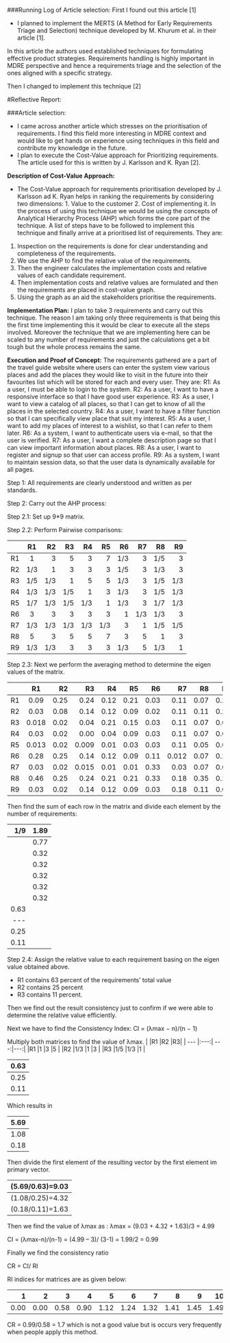 ###Running Log of Article selection:
First I found out this article [1]
-	I planned to implement the MERTS (A Method for Early Requirements Triage and Selection) technique developed by M. Khurum et al. in their article [1]. 

In this article the authors used established techniques for formulating effective product strategies. Requirements handling is highly important in MDRE perspective and hence a requirements triage and the selection of the ones aligned with a specific strategy.
 
Then I changed to implement this technique [2]

#Reflective Report:

###Article selection:

-	I came across another article which stresses on the prioritisation of requirements. I find this field more interesting in MDRE context and would like to get hands on experience using techniques in this field and contribute my knowledge in the future. 
-	I plan to execute the Cost-Value approach for Prioritizing requirements. The article used for this is written by J. Karlsson and K. Ryan [2].

**Description of Cost-Value Approach:**

-	The Cost-Value approach for requirements prioritisation developed by J. Karlsson ad K. Ryan helps in ranking the requirements by considering two dimensions: 1. Value to the customer 2. Cost of implementing it. In the process of using this technique we would be using the concepts of Analytical Hierarchy Process (AHP) which forms the core part of the technique. A list of steps have to be followed to implement this technique and finally arrive at a prioritised list of requirements. They are: 

1. Inspection on the requirements is done for clear understanding and completeness of the requirements.
2. We use the AHP to find the relative value of the requirements.
3. Then the engineer calculates the implementation costs and relative values of each candidate requirement.
4. Then implementation costs and relative values are formulated and then the requirements are placed in cost-value graph. 
5. Using the graph as an aid the stakeholders prioritise the requirements.

**Implementation Plan:**
I plan to take 3 requirements and carry out this technique. The reason I am taking only three requirements is that being this the first time implementing this it would be clear to execute all the steps involved. Moreover the technique that we are implementing here can be scaled to any number of requirements and just the calculations get a bit tough but the whole process remains the same.

**Execution and Proof of Concept:**
  The requirements gathered are a part of the travel guide website where users can enter the system view various places and add the places they would like to visit in the future into their favourites list which will be stored for each and every user. They are: 
R1: As a user, I must be able to login to the system.
R2: As a user, I want to have a responsive interface so that I have good user experience.
R3: As a user, I want to view a catalog of all places, so that I can get to know of all the places in the selected country.
R4: As a user, I want to have a filter function so that I can specifically view place that suit my interest.
R5: As a user, I want to add my places of interest to a wishlist, so that I can refer to them later.
R6: As a system, I want to authenticate users via e-mail, so that the user is verified.
R7: As a user, I want a complete description page so that I can view important information about places.
R8: As a user, I want to register and signup so that user can access profile.
R9: As a system, I want to maintain session data, so that the user data is dynamically available for all pages.

Step 1: All requirements are clearly understood and written as per standards.

Step 2: Carry out the AHP process:

Step 2.1: Set up 9*9 matrix.

Step 2.2: Perform Pairwise comparisons: 

|       |R1	|R2	|R3|R4|R5|R6|R7|R8|R9|
| --- |:---:| ---:|---:|---:|---:|---:|---:|---:|---:|
|R1	|1	|3	|5 |3|7|1/3|3|1/5|3
|R2	|1/3	|1	|3 |3|3|1/5|3|1/3|3
|R3	|1/5	|1/3	|1 |5|5|1/3|3|1/5|1/3
|R4	|1/3|1/3|1/5|1|3|1/3|3|1/5|1/3
|R5	|1/7|1/3|1/5|1/3|1|1/3|3|1/7|1/3
|R6	|3|3|3|3|3|1|1/3|1/3|3
|R7	|1/3|1/3|1/3|1/3|1/3|3|1|1/5|1/5
|R8	|5|3|5|5|7|3|5|1|3
|R9	|1/3|1/3|3|3|3|1/3|5|1/3|1
  
Step 2.3: Next we perform the averaging method to determine the eigen values of the matrix.

|       |R1	|R2	|R3|R4|R5|R6|R7|R8|R9|
| --- |:---:| ---:|---:|---:|---:|---:|---:|---:|---:|
|R1	|0.09|0.25|0.24|0.12|0.21|0.03|0.11|0.07|0.21
|R2	|0.03|0.08|0.14|0.12|0.09|0.02|0.11|0.11|0.21
|R3	|0.018|0.02|0.04|0.21|	0.15|	0.03|	0.11|	0.07|	0.02
|R4	|0.03|0.02	|0.00|	0.04|	0.09|	0.03|	0.11|	0.07|	0.02
|R5	|0.013|0.02|	0.009|	0.01|	0.03|	0.03|	0.11|	0.05|	0.02
|R6	|0.28|0.25|	0.14|	0.12|	0.09|	0.11|	0.012|	0.07|	0.21
|R7	|0.03|0.02|	0.015|	0.01|	0.01|	0.33|	0.03|	0.07|	0.01
|R8	|0.46|0.25|	0.24|	0.21|	0.21|	0.33|	0.18|	0.35|	0.21
|R9	|0.03|0.02|	0.14|	0.12|	0.09|	0.03|	0.18|	0.11|	0.07


Then find the sum of each row in the matrix and divide each element by the number of requirements:

|1/9 |1.89|
|---:|---:|
|    |0.77|
|    |0.32|
|    |0.32|
|    |0.32|
|    |0.32|
|    |0.32|
|0.63|
|---|
|0.25|
|0.11|
	
Step 2.4: Assign the relative value to each requirement basing on the eigen value obtained above.
-	R1 contains 63 percent of the requirements’ total value
-	R2 contains 25 percent
-	R3 contains 11 percent.

Then we find out the result consistency just to confirm if we were able to determine the relative value efficiently.

Next we have to find the Consistency Index: CI = (λmax − n)/(n − 1)   

Multiply both matrices to find the value of λmax.
|       |R1	|R2	|R3|
| --- |:---:| ---:|---:|
|R1	|1	|3	|5 |
|R2	|1/3	|1	|3 |
|R3	|1/5	|1/3	|1 |


|0.63|
|---|
|0.25|
|0.11|

Which results in 

|5.69|
|---|
|1.08|
|0.18|

Then divide the first element of the resulting vector by the first element im primary vector.

|(5.69/0.63)=9.03|
|---|
|(1.08/0.25)=4.32|
|(0.18/0.11)=1.63|
Then we find the value of λmax as : 
λmax = (9.03 + 4.32 + 1.63)/3 = 4.99

CI = (λmax-n)/(n-1) = (4.99 – 3)/ (3-1) = 1.99/2 = 0.99

Finally we find the consistency ratio 

CR = CI/ RI

RI indices for matrices are as given below:

|1	| 2	|3 	|4 	|5	 |6 |7 	|8       |  9      |10      | 11      |12    |13   |  14  |   15|
|---:|---:|---:|---:|---:|---:|---:|---:|---:|---:|---:|---:|---:|---:|---:|
|0.00 | 0.00| 0.58|0.90| 1.12|1.24| 1.32|1.41|1.45|1.49|1.51|1.48|1.56|1.57|1.59|

CR = 0.99/0.58 = 1.7 which is not a good value but is occurs very frequently when people apply this method.

